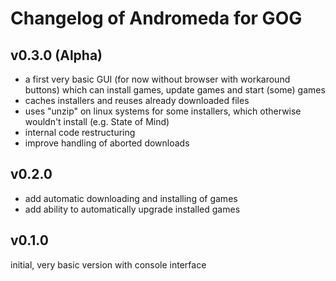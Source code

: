 # Changelog of Andromeda for GOG

## v0.3.0 (Alpha)
- a first very basic GUI (for now without browser with workaround buttons) which can install games, update games and start (some) games
- caches installers and reuses already downloaded files
- uses "unzip" on linux systems for some installers, which otherwise wouldn't install (e.g. State of Mind)
- internal code restructuring
- improve handling of aborted downloads

## v0.2.0
- add automatic downloading and installing of games
- add ability to automatically upgrade installed games

## v0.1.0
initial, very basic version with console interface
